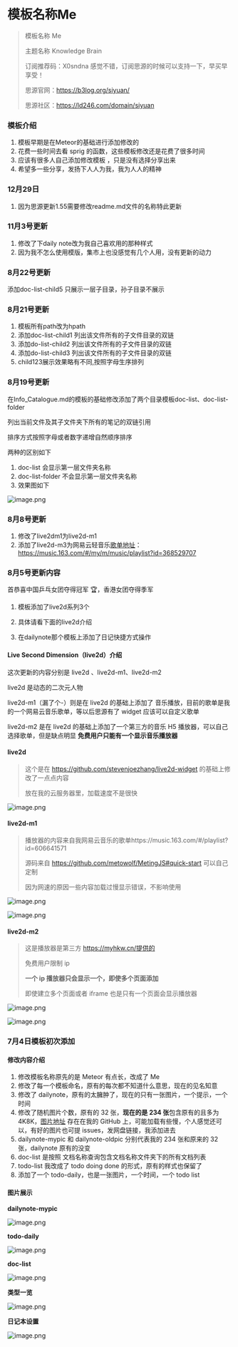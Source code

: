 # 模板名称Me

>模板名称 Me
>
>主题名称 Knowledge Brain
>
>订阅推荐码：X0sndna 感觉不错，订阅思源的时候可以支持一下，早买早享受！
>
>思源官网：https://b3log.org/siyuan/
>
>思源社区：https://ld246.com/domain/siyuan

### 模板介绍

1. 模板早期是在Meteor的基础进行添加修改的
2. 花费一些时间去看 sprig 的函数，这些模板修改还是花费了很多时间
3. 应该有很多人自己添加修改模板 ，只是没有选择分享出来
4. 希望多一些分享，发扬下人人为我，我为人人的精神

### 12月29日

1. 因为思源更新1.55需要修改readme.md文件的名称特此更新

### 11月3号更新

1. 修改了下daily note改为我自己喜欢用的那种样式
2. 因为我不怎么使用模版，集市上也没感觉有几个人用，没有更新的动力

### 8月22号更新

添加doc-list-child5 只展示一层子目录，孙子目录不展示

### 8月21号更新

1. 模板所有path改为hpath
2. 添加doc-list-child1 列出该文件所有的子文件目录的双链
3. 添加do-list-child2 列出该文件所有的子文件目录的双链
4. 添加do-list-child3 列出该文件所有的子文件目录的双链
5. child123展示效果略有不同,按照字母生序排列

### 8月19号更新

在Info_Catalogue.md的模板的基础修改添加了两个目录模板doc-list、doc-list-folder

列出当前文件及其子文件夹下所有的笔记的双链引用

排序方式按照字母或者数字递增自然顺序排序

两种的区别如下

1. doc-list 会显示第一层文件夹名称
2. doc-list-folder 不会显示第一层文件夹名称
3. 效果图如下

![image.png](https://b3logfile.com/siyuan/1619927307428/assets/image-20210819213503-yduakq8.png)

### 8月8号更新

1. 修改了live2dm1为live2d-m1
2. 添加了live2d-m3为网易云轻音乐[歌单地址](https://music.163.com/#/my/m/music/playlist?id=368529707)：https://music.163.com/#/my/m/music/playlist?id=368529707

### 8月5号更新内容

首恭喜中国乒乓女团夺得冠军 🏆，香港女团夺得季军

1. 模板添加了live2d系列3个

2. 具体请看下面的live2d介绍

3. 在dailynote那个模板上添加了日记快捷方式操作

#### Live Second Dimension（live2d）介绍

这次更新的内容分别是 live2d 、live2d-m1、live2d-m2

live2d 是动态的二次元人物

live2d-m1（漏了个-）则是在 live2d 的基础上添加了 音乐播放，目前的歌单是我的一个网易云音乐歌单，等以后思源有了 widget 应该可以自定义歌单

live2d-m2 是在 live2d 的基础上添加了一个第三方的音乐 H5 播放器，可以自己选择歌单，但是缺点明显 **免费用户只能有一个显示音乐播放器**

#### live2d

> 这个是在 https://github.com/stevenjoezhang/live2d-widget 的基础上修改了一点点内容
>
> 放在我的云服务器里，加载速度不是很快
>

![image.png](https://b3logfile.com/siyuan/1619927307428/assets/image-20210805173138-eprrbki.png)

#### live2d-m1

> 播放器的内容来自我网易云音乐的歌单https://music.163.com/#/playlist?id=606641571
>
> 源码来自 https://github.com/metowolf/MetingJS#quick-start 可以自己定制
>
> 因为网速的原因一些内容加载过慢显示错误，不影响使用
>

![image.png](https://b3logfile.com/siyuan/1619927307428/assets/image-20210805173051-a410zqe.png)

![image.png](https://b3logfile.com/siyuan/1619927307428/assets/image-20210805173106-3ssmv1x.png)

#### live2d-m2

> 这是播放器是第三方 https://myhkw.cn/提供的
>
> 免费用户限制 ip
>
> **一个 ip 播放器只会显示一个，即使多个页面添加**
>
> 即使建立多个页面或者 iframe 也是只有一个页面会显示播放器
>

![image.png](https://b3logfile.com/siyuan/1619927307428/assets/image-20210805173347-wh6s940.png)

![image.png](https://b3logfile.com/siyuan/1619927307428/assets/image-20210805173255-bymh0jk.png)

### 7月4日模板初次添加

#### 修改内容介绍

1. 修改模板名称原先的是 Meteor 有点长，改成了 Me
2. 修改了每一个模板命名，原有的每次都不知道什么意思，现在的见名知意
3. 修改了 dailynote，原有的太臃肿了，现在的只有一张图片，一个提示，一个时间
4. 修改了随机图片个数，原有的 32 张，**现在的是 234 张**包含原有的且多为 4K8K，[图片地址](https://github.com/LaneDu/SiYuan/tree/main/pic) 存在在我的 GitHub 上，可能加载有些慢，个人感觉还可以，有好的图片也可提 issues，发网盘链接，我添加进去
5. dailynote-mypic 和 dailynote-oldpic 分别代表我的 234 张和原来的 32 张，dailynote 原有的没变
6. doc-list 是按照 文档名称查询包含文档名称文件夹下的所有文档列表
7. todo-list 我改成了 todo doing done 的形式，原有的样式也保留了
8. 添加了一个 todo-daily，也是一张图片，一个时间，一个 todo list

#### 图片展示

**dailynote-mypic**

![image.png](https://b3logfile.com/siyuan/1619927307428/assets/image-20210706110408-ohn80ml.png)

**todo-daily**

![image.png](https://b3logfile.com/siyuan/1619927307428/assets/image-20210706110520-qnwa9mr.png)

**doc-list**

![image.png](https://b3logfile.com/siyuan/1619927307428/assets/image-20210706110721-vvfizzt.png)

**类型一览**

![image.png](https://b3logfile.com/siyuan/1619927307428/assets/image-20210706110239-3m2oj0d.png)

**日记本设置**

![image.png](https://b3logfile.com/siyuan/1619927307428/assets/image-20210706111135-lt1nmvb.png)



